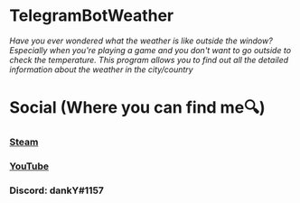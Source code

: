 # TelegramBotWeather
_Have you ever wondered what the weather is like outside the window? Especially when you're playing a game and you don't want to go outside to check the temperature. This program allows you to find out all the detailed information about the weather in the city/country_


# Social (Where you can find me🔍)


### [Steam](https://steamcommunity.com/id/dankYbatoff/)

### [YouTube](https://www.youtube.com/channel/UCOGqsd1lObd2tEKPMESn0yg)

### __Discord:__ dankY#1157
